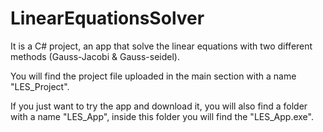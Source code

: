 # LinearEquationsSolver
It is a C# project, an app that solve the linear equations with two different methods (Gauss-Jacobi &amp; Gauss-seidel).   

You will find the project file uploaded in the main section with a name "LES_Project".

If you just want to try the app and download it, you will also find a folder with a name "LES_App",
inside this folder you will find the "LES_App.exe".
